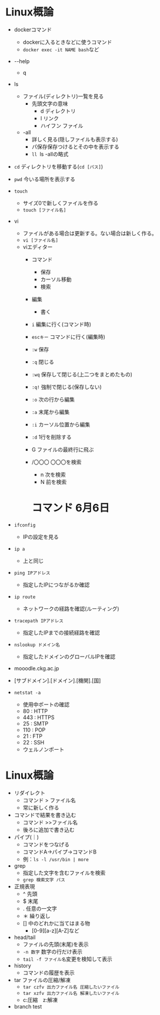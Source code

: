 # Linux概論
- dockerコマンド
    - dockerに入るときなどに使うコマンド
    - ```docker exec -it NAME bash```など
- --help
    - q
- ls
    - ファイル(ディレクトリ)一覧を見る
        - 先頭文字の意味
            - d ディレクトリ
            - l リンク
            - ハイフン ファイル
    - -all
        - 詳しく見る(隠しファイルも表示する)
        - パ保存保存つけるとその中を表示する
        - ```ll ```ls -allの略式

- ```cd``` ディレクトリを移動する(```cd [パス]```)
- ```pwd``` 今いる場所を表示する
- ```touch``` 
    - サイズ0で新しくファイルを作る
    - ```touch [ファイル名]```
- vi 
    - ファイルがある場合は更新する。ない場合は新しく作る。
    - ```vi [ファイル名]```
    - viエディター
        - コマンド
            - 保存
            - カーソル移動
            - 検索
        - 編集
            - 書く
        - ```i``` 編集に行く(コマンド時)
        - ```escキー``` コマンドに行く(編集時)
        - ```:w``` 保存 
        - ```:q``` 閉じる
        - ```:wq``` 保存して閉じる(上二つをまとめたもの)
        - ```:q!``` 強制で閉じる(保存しない)
        - ```:o``` 次の行から編集 
        - ```:a``` 末尾から編集
        - ```:i``` カーソル位置から編集
        - ```:d``` 1行を削除する
        - G ファイルの最終行に飛ぶ
        - /〇〇〇 〇〇〇を検索
            - n 次を検索
            - N 前を検索

            # コマンド 6月6日
- ```ifconfig```
    - IPの設定を見る
- ```ip a```
    - 上と同じ
- ```ping IPアドレス```
    - 指定したIPにつながるか確認
- ```ip route``` 
    - ネットワークの経路を確認(ルーティング)
- ```tracepath IPアドレス```
    - 指定したIPまでの接続経路を確認
- ```nslookup ドメイン名```
    - 指定したドメインのグローバルIPを確認
- mooodle.ckg.ac.jp
- [サブドメイン].[ドメイン].[機関].[国]
- ```netstat -a```
    - 使用中ポートの確認
    - 80 : HTTP
    - 443 : HTTPS
    - 25 : SMTP
    - 110 : POP
    - 21 : FTP
    - 22 : SSH
    - ウェルノンポート
    
# Linux概論
- リダイレクト
    - コマンド > ファイル名
    - 常に新しく作る
- コマンドで結果を書き込む
    - コマンド >>ファイル名
    - 後ろに追加で書き込む
- パイプ(｜)
    - コマンドをつなげる
    - コマンドA→パイプ→コマンドB
    - 例：```ls -l /usr/bin | more```
- grep
    - 指定した文字を含むファイルを検索
    - ```grep 検索文字 パス```
- 正規表現
    - ^ 先頭
    - $ 末尾
    - . 任意の一文字
    - ＊ 繰り返し
    - [] 中のどれかに当てはまる物
        - [0-9][a-z][A-Z]など
- head/tail
    - ファイルの先頭(末尾)を表示
    - ```-n 数字``` 数字の行だけ表示
    - ```tail -f ファイル名```変更を検知して表示
- history
    - コマンドの履歴を表示
- tar ファイルの圧縮/解凍
    -  ```tar czfv 出力ファイル名 圧縮したいファイル```
    -  ```tar xzfv 出力ファイル名 解凍したいファイル```
    - c:圧縮　z:解凍
- branch test    
